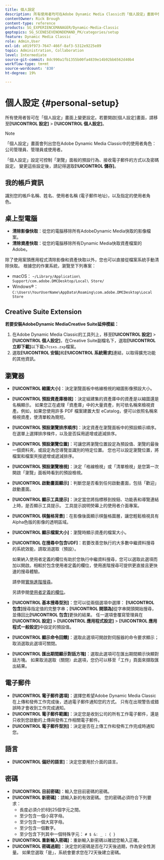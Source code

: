 ```yaml
---
title: 個人設定
description: 所有使用者均可在Adobe Dynamic Media Classic的「個人設定」畫面中變更設定。
contentOwner: Rick Brough
content-type: reference
products: SG_EXPERIENCEMANAGER/Dynamic-Media-Classic
geptopics: SG_SCENESEVENONDEMAND_PK/categories/setup
feature: Dynamic Media Classic
role: Admin,User
exl-id: a019f973-7647-466f-8af3-5312e9225e89
topic: Administration, Collaboration
level: Intermediate
source-git-commit: 8dc990a1fb1355b00fa4839e14b92bb6562d40b4
workflow-type: tm+mt
source-wordcount: '830'
ht-degree: 19%

---
```


# 個人設定 {#personal-setup}

所有使用者皆可在「個人設定」畫面上變更設定。若要開啟[個人設定]畫面，請移至&#x200B;**[!UICONTROL 設定]** > **[!UICONTROL 個人設定]**。

>[!NOTE]
>
>「個人設定」畫面會列出您在Adobe Dynamic Media Classic中的使用者角色：公司管理員、管理員或使用者。

「個人設定」設定可控制「瀏覽」面板的預設行為、接收電子郵件的方式以及密碼設定。 變更這些設定後，請記得選取&#x200B;**[!UICONTROL 儲存]**。

## 我的帳戶資訊

識別您的帳戶名稱、姓名、使用者名稱 (電子郵件地址)，以及指定的使用者角色。

## 桌上型電腦

* **清除影像快取**：從您的電腦移除所有AdobeDynamic Media快取的影像檔案。
* **清除資產快取**：從您的電腦移除所有Dynamic Media快取資產檔案的Adobe。

除了使用案頭應用程式清除影像和資產快取以外，您也可以直接從檔案系統手動清除快取。 根據您的作業系統，瀏覽至下列專案：

* macOS： `~/Library/Application\ Support/com.adobe.DMCDesktop/Local\ Store/`
* Windows®： `C:\Users\YourUserName\AppData\Roaming\com.adobe.DMCDesktop\Local Store`

## Creative Suite Extension

**若要安裝AdobeDynamic MediaCreative Suite延伸模組：**

1. 在Adobe Dynamic Media Classic的工具列上，移至&#x200B;**[!UICONTROL 設定]** > **[!UICONTROL 個人設定]**，在Creative Suite副檔名下，選取&#x200B;**[!UICONTROL 立即下載]**&#x200B;以下載`s7csxs.zxp`檔案。
1. 選取&#x200B;**[!UICONTROL 安裝]**&#x200B;和&#x200B;**[!UICONTROL 系統需求]**&#x200B;連結，以取得擴充功能的其他資訊。

<!--    A readme file is included at the root of the unzipped file to provide you with additional information about the extension.

1. Depending on your installed operating system, do one of the following: -->

<!-- #### Windows

|If you are running|Do this|
|--- |--- |
|Adobe Illustrator 18 in Adobe Creative Cloud 2014|<ul><li>From the root of the unzipped folder, select CC-2014.</li><li>Depending on the bit version of Adobe Illustrator that you are using, select win32 or win64.</li><li>Select libraries > flame, and then copy `aflame.dll` to Adobe Illustrator's executable folder. For example, `C:\Program Files\Adobe\Adobe Illustrator CC 2014\Support Files\Contents\Windows`. </li></ul><br/>**Note**: This example path is for the 64-bit location; the 32-bit location may fall under Program Files (x86) instead. <br/><ul><li>Return to the same libraries folder, select flamingo, and then copy `aflamingo.dll` to the same Adobe Illustrator executable folder that you used in the previous step. </li><li>Return to the win32 or win64 folder that you selected in step 2, and then copy `AdobeS7FXGFileFormat.aip` to Adobe Illustrator's plug-ins folder. For example, `C:\Program Files\Adobe\Adobe Illustrator CC 2014\Plug-ins\Illustrator Formats`. </li></ul> <br/>**Note**: This example path is for the 64-bit location; the 32-bit location may fall under Program Files (x86) instead.|
|Adobe Illustrator 17 in Adobe Creative Cloud|<ul><li>From the root of the unzipped folder, select CC. </li><li>Depending on the bit version of Adobe Illustrator that you are using, select win32 or win64.</li><li> Copy `AdobeS7FXGFileFormat.aip` to Adobe Illustrator's plug-ins folder. For example, `C:\Program Files\Adobe\Adobe Illustrator CC (64 Bit)\Plug-ins\Illustrator Formats`.</li></ul><br/>**Note**: This example path is for the 64-bit location; the 32-bit location may fall under Program Files (x86) instead.|
|Adobe Illustrator 16 in Adobe Creative Suite 6|<ul><li>From the root of the unzipped folder, select 6.0. </li><li>Depending on the bit version of Adobe Illustrator that you are using, select win32 or win64. </li><li>Copy AdobeS7FXGFileFormat.aip to Adobe Illustrator's plug-ins folder. For example, `C:\Program Files\Adobe\Adobe Illustrator CS6 (64 Bit)\Plug-ins\Illustrator Formats`.</li></ul><br/>**Note**: This example path is for the 64-bit location; the 32-bit location may fall under Program Files (x86) instead.|

#### Mac

|If you are running|Do this|
|--- |--- |
|Adobe Illustrator 18 in Adobe Creative Cloud 2014|<ul><li>From the root of the unzipped folder, select CC-2014 > mac64.</li><li>Select libraries > flame, and then copy the `aflame.framework` folder to Adobe Illustrator package contents folder. For example, `/Applications/Adobe Illustrator CC 2014/ Illustrator.app/Contents/Frameworks/`. (To open Adobe Illustrator's package contents folder, right-select on the Adobe illustrator CC 2014 icon and select Show Package Contents from context menu).</li><li>Return to the same libraries folder, select `flamingo`, and then copy the `aflamingo.framework` folder to the same Adobe Illustrator package contents folder that you used in the previous step.</li><li>Return to the mac64 folder that you selected in step 1, and then copy the `AdobeS7FXGFileFormat.aip` folder to Adobe Illustrator's plug-in folder. For example, `/Applications/Adobe Illustrator CC 2014/Plug-ins/Illustrator Formats/`.</li></ul><br/>|
|Adobe Illustrator 17 in Adobe Creative Cloud|<ul><li>From the root of the unzipped folder, select CC > mac64</li><li>Copy the `AdobeS7FXGFileFormat.aip` folder to Adobe Illustrator's plug-in folder. For example, `/Applications/Adobe Illustrator CC/Plug-ins/Illustrator Formats/`.</li></ul><br/>|
|Adobe Illustrator 16 in Adobe Creative Suite 6|<ul><li>From the root of the unzipped folder, select 6.0 > mac64</li><li>Copy the `AdobeS7FXGFileFormat.aip` folder to Adobe Illustrator's plug-in folder. For example, `/Applications/Adobe Illustrator CS6/Plug-ins/Illustrator Formats/`.</li></ul>|

The plug-in is now available for you to use in Adobe Illustrator. -->

## 瀏覽器

* **[!UICONTROL 縮圖大小]**：決定瀏覽面板中格線檢視的縮圖影像預設大小。
* **[!UICONTROL 預設資產庫檢視]**：決定組建集的資產庫中的資產是以縮圖還是名稱顯示。 如果您正在處理「資產庫」中的大量資產，則可依名稱來檢視資產。例如，如果您使用許多 PDF 檔案建置大型 eCatalog，便可以依照名稱來檢視資產，使清單較為簡短。
* **[!UICONTROL 預設瀏覽排序順序]**：決定資產在瀏覽面板中的預設顯示順序。 在選單上選擇排序條件，以及是否採用遞增或遞減排序。
* **[!UICONTROL 預設瀏覽位置]**：可讓您將瀏覽位置設定為預設值、瀏覽的最後一個資料夾，或設定為您導覽並識別的特定位置。 您也可以設定瀏覽位置，將檔案和檔案夾按遞增或遞減排序。
* **[!UICONTROL 預設瀏覽檢視]**：決定「格線檢視」或「清單檢視」是您第一次開啟「瀏覽」面板時看到的預設檢視。
* **[!UICONTROL 啟動畫面顯示]**：判斷您是否看到任何啟動畫面，包括「歡迎」啟動畫面。
* **[!UICONTROL 顯示工具提示]**：決定當您將指標移到按鈕、功能表和導覽連結上時，是否顯示工具提示。 工具提示說明熒幕上的使用者介面專案。
* **[!UICONTROL 棋盤格背景]**：在影像後面顯示棋盤格圖層，讓您輕鬆檢視具有Alpha色版的影像的透明區域。
* **[!UICONTROL 顯示檔案大小]**：瀏覽時顯示資產的檔案大小。
* **[!UICONTROL 在搜尋中包含UDF]**：若要改善您執行的大多數中繼資料搜尋的系統效能，請取消選取（預設）。

  如果納入使用者定義的欄位有助於您執行中繼資料搜尋，您可以選取此選項而加以開啟。相較於包含使用者定義的欄位，使用進階搜尋可提供更直接且更快速的搜尋體驗。

  請參閱[實施進階搜尋](searching-assets.md#conducting_an_advanced_search)。

  另請參閱[使用者定義的欄位](application-setup.md#user_defined_fields)。

* **[!UICONTROL 基本搜尋型別]**：您可以從兩個選項中選擇： **[!UICONTROL 包含]**&#x200B;搜尋指定值的完整字串；**[!UICONTROL 開頭為]**&#x200B;從字串開頭開始搜尋，並傳回比&#x200B;**[!UICONTROL 包含]**&#x200B;更快的結果。 任一選項會覆寫管理員在&#x200B;**[!UICONTROL 設定]** > **[!UICONTROL 應用程式設定]** > **[!UICONTROL 應用程式一般設定]**&#x200B;中設定的預設值。
* **[!UICONTROL 顯示命令回饋]**：選取此選項可開啟對伺服器的命令要求顯示；取消選取此選項可關閉。
* **[!UICONTROL 匯出期間顯示對話方塊]**：選取此選項可在匯出期間顯示快顯對話方塊。 如果取消選取（關閉）此選項，您仍可以移至「工作」頁面來擷取匯出結果。

## 電子郵件

* **[!UICONTROL 電子郵件選項]**：選擇您希望Adobe Dynamic Media Classic在上傳和發佈工作完成後，透過電子郵件通知您的方式。 只有在出現警告或錯誤時才會收到工作完成通知。
* **[!UICONTROL 電子郵件範圍]**：決定您是收到公司的所有工作電子郵件，還是只收到您啟動的上傳與發佈工作相關電子郵件。
* **[!UICONTROL 電子郵件型別]**：決定是否在上傳工作和發佈工作完成時通知您。

## 語言

* **[!UICONTROL 偏好的語言]**：決定您要用於介面的語言。

## 密碼

* **[!UICONTROL 目前密碼]**：輸入您目前密碼的密碼。
* **[!UICONTROL 新密碼]**：請輸入新的有效密碼。 您的密碼必須符合下列要求：
   * 長度必須介於8到25個字元之間。
   * 至少包含一個小寫字母。
   * 至少包含一個大寫字母。
   * 至少包含一個數字。
   * 至少包含下列其中一個特殊字元： `# $ &: _ : { }`
* **[!UICONTROL 重新輸入密碼]**：重新輸入新密碼以確認您輸入正確。
* **[!UICONTROL 密碼過期]**：決定您的密碼是否在72天後過期，作為安全性測量。 如果您選取「是」，系統會要求您在72天後建立密碼。
